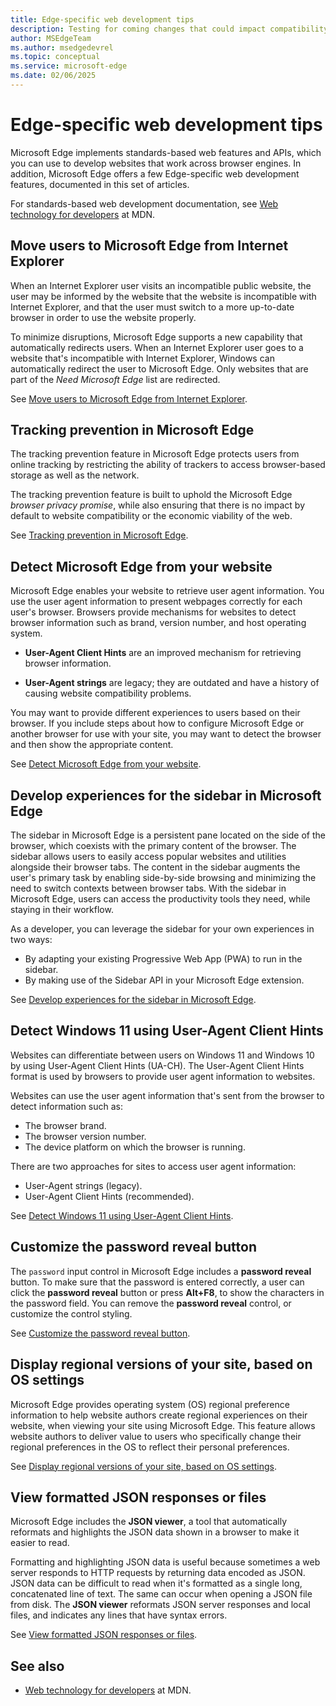 ```yaml
---
title: Edge-specific web development tips
description: Testing for coming changes that could impact compatibility of your site with Microsoft Edge.  Moving users from Internet Explorer.  Setting up tracking prevention.  Detecting Microsoft Edge from your website. Detecting Windows 11 via User-Agent Client Hints.
author: MSEdgeTeam
ms.author: msedgedevrel
ms.topic: conceptual
ms.service: microsoft-edge
ms.date: 02/06/2025
---
```

# Edge-specific web development tips

Microsoft Edge implements standards-based web features and APIs, which you can use to develop websites that work across browser engines. In addition, Microsoft Edge offers a few Edge-specific web development features, documented in this set of articles.

For standards-based web development documentation, see [Web technology for developers](https://developer.mozilla.org/docs/Web) at MDN.


<!-- ====================================================================== -->
## Move users to Microsoft Edge from Internet Explorer

When an Internet Explorer user visits an incompatible public website, the user may be informed by the website that the website is incompatible with Internet Explorer, and that the user must switch to a more up-to-date browser in order to use the website properly.

To minimize disruptions, Microsoft Edge supports a new capability that automatically redirects users.  When an Internet Explorer user goes to a website that's incompatible with Internet Explorer, Windows can automatically redirect the user to Microsoft Edge.  Only websites that are part of the _Need Microsoft Edge_ list are redirected.

See [Move users to Microsoft Edge from Internet Explorer](./ie-to-microsoft-edge-redirection.md).


<!-- ====================================================================== -->
## Tracking prevention in Microsoft Edge

The tracking prevention feature in Microsoft Edge protects users from online tracking by restricting the ability of trackers to access browser-based storage as well as the network.

The tracking prevention feature is built to uphold the Microsoft Edge _browser privacy promise_, while also ensuring that there is no impact by default to website compatibility or the economic viability of the web.

See [Tracking prevention in Microsoft Edge](./tracking-prevention.md).


<!-- ====================================================================== -->
## Detect Microsoft Edge from your website

Microsoft Edge enables your website to retrieve user agent information.  You use the user agent information to present webpages correctly for each user's browser.  Browsers provide mechanisms for websites to detect browser information such as brand, version number, and host operating system.

*  **User-Agent Client Hints** are an improved mechanism for retrieving browser information.

*  **User-Agent strings** are legacy; they are outdated and have a history of causing website compatibility problems.

You may want to provide different experiences to users based on their browser.  If you include steps about how to configure Microsoft Edge or another browser for use with your site, you may want to detect the browser and then show the appropriate content.

See [Detect Microsoft Edge from your website](./user-agent-guidance.md).


<!-- ====================================================================== -->
## Develop experiences for the sidebar in Microsoft Edge

The sidebar in Microsoft Edge is a persistent pane located on the side of the browser, which coexists with the primary content of the browser. The sidebar allows users to easily access popular websites and utilities alongside their browser tabs. The content in the sidebar augments the user's primary task by enabling side-by-side browsing and minimizing the need to switch contexts between browser tabs. With the sidebar in Microsoft Edge, users can access the productivity tools they need, while staying in their workflow.

As a developer, you can leverage the sidebar for your own experiences in two ways:

* By adapting your existing Progressive Web App (PWA) to run in the sidebar.
* By making use of the Sidebar API in your Microsoft Edge extension.

See [Develop experiences for the sidebar in Microsoft Edge](./sidebar.md).


<!-- ====================================================================== -->
## Detect Windows 11 using User-Agent Client Hints

Websites can differentiate between users on Windows 11 and Windows 10 by using User-Agent Client Hints (UA-CH).  The User-Agent Client Hints format is used by browsers to provide user agent information to websites.

Websites can use the user agent information that's sent from the browser to detect information such as:
*  The browser brand.
*  The browser version number.
*  The device platform on which the browser is running.

There are two approaches for sites to access user agent information:

*  User-Agent strings (legacy).
*  User-Agent Client Hints (recommended).

See [Detect Windows 11 using User-Agent Client Hints](./how-to-detect-win11.md).


<!-- ====================================================================== -->
## Customize the password reveal button

The `password` input control in Microsoft Edge includes a **password reveal** button.  To make sure that the password is entered correctly, a user can click the **password reveal** button or press **Alt+F8**, to show the characters in the password field.  You can remove the **password reveal** control, or customize the control styling.

See [Customize the password reveal button](./password-reveal.md).


<!-- ====================================================================== -->
## Display regional versions of your site, based on OS settings

Microsoft Edge provides operating system (OS) regional preference information to help website authors create regional experiences on their website, when viewing your site using Microsoft Edge. This feature allows website authors to deliver value to users who specifically change their regional preferences in the OS to reflect their personal preferences.

See [Display regional versions of your site, based on OS settings](./os-regional-settings.md).


<!-- ====================================================================== -->
## View formatted JSON responses or files

Microsoft Edge includes the **JSON viewer**, a tool that automatically reformats and highlights the JSON data shown in a browser to make it easier to read.

Formatting and highlighting JSON data is useful because sometimes a web server responds to HTTP requests by returning data encoded as JSON.  JSON data can be difficult to read when it's formatted as a single long, concatenated line of text. The same can occur when opening a JSON file from disk.  The **JSON viewer** reformats JSON server responses and local files, and indicates any lines that have syntax errors.

See [View formatted JSON responses or files](../devtools-guide-chromium/json-viewer/json-viewer.md).


<!-- ====================================================================== -->
## See also

* [Web technology for developers](https://developer.mozilla.org/docs/Web) at MDN.
<!-- 
* [Web Platform](https://developer.chrome.com/docs/web-platform) - Chrome docs.
-->
